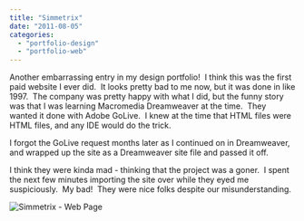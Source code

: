 ```yaml
---
title: "Simmetrix"
date: "2011-08-05"
categories:
  - "portfolio-design"
  - "portfolio-web"
---
```


Another embarrassing entry in my design portfolio!  I think this was the first paid website I ever did.  It looks pretty bad to me now, but it was done in like 1997.  The company was pretty happy with what I did, but the funny story was that I was learning Macromedia Dreamweaver at the time.  They wanted it done with Adobe GoLive.  I knew at the time that HTML files were HTML files, and any IDE would do the trick.

I forgot the GoLive request months later as I continued on in Dreamweaver, and wrapped up the site as a Dreamweaver site file and passed it off.

I think they were kinda mad - thinking that the project was a goner.  I spent the next few minutes importing the site over while they eyed me suspiciously.  My bad!  They were nice folks despite our misunderstanding.

![Simmetrix - Web Page](https://d2ypg8o05lff0b.cloudfront.net/wp-content/uploads/2011/08/Simmetrix-Web-Page.jpg)
